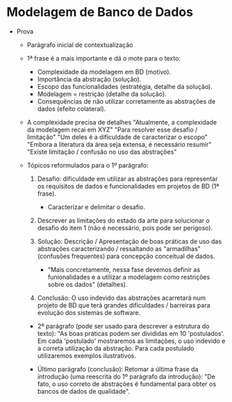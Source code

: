 Modelagem de Banco de Dados
============================

- Prova
  - Parágrafo inicial de contextualização
  - 1ª frase é a mais importante e dá o mote para o texto:
    - Complexidade da modelagem em BD (motivo).
    - Importância da abstração (solução).
    - Escopo das funcionalidades (estratégia, detalhe da solução).
    - Modelagem = restrição (detalhe da solução).
    - Consequências de não utilizar corretamente as abstrações de dados
      (efeito colateral).

  - A complexidade precisa de detalhes
    "Atualmente, a complexidade da modelagem recai em XYZ"
    "Para resolver esse desafio / limitação"
    "Um deles é a dificuldade de caracterizar o escopo"
    "Embora a literatura da área seja extensa, é necessário resumir"
    "Existe limitação / confusão no uso das abstrações"

  - Tópicos reformulados para o 1º parágrafo:

    1. Desafio: dificuldade em utilizar as abstrações para representar os
       requisitos de dados e funcionalidades em projetos de BD (1ª frase).
       - Caracterizar e delimitar o desafio.

    2. Descrever as limitações do estado da arte para solucionar o desafio
       do item 1 (não é necessário, pois pode ser perigoso).

    3. Solução: Descrição / Apresentação de boas práticas de uso das abstrações
       caracterizando / ressaltando as "armadilhas" (confusões frequentes) para
       concepção conceitual de dados.
       - "Mais concretamente, nessa fase devemos definir as funionalidades
          e a utilizar a modelagem como restrições sobre os dados" (detalhes).

    4. Conclusão: O uso indevido das abstrações acarretará num projeto de BD
       que terá grandes dificuldades / barreiras para evolução dos sistemas
       de software.

    - 2º parágrafo (pode ser usado para descrever a estrutura do texto):
      "As boas práticas podem ser divididas em 10 'postulados'. Em cada
       'postulado' mostraremos as limitações, o uso indevido e a correta
       utilização da abstração. Para cada postulado utilizaremos
       exemplos ilustrativos.

    - Último parágrafo (conclusão):
      Retomar a última frase da introdução (uma reescrita do 1º parágrafo
      da introdução): "De fato, o uso correto de abstrações é fundamental
      para obter os bancos de dados de qualidade".
